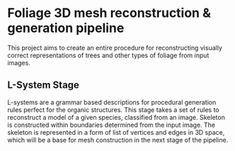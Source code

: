 # Foliage 3D mesh reconstruction & generation pipeline

This project aims to create an entire procedure for reconstructing visually correct representations of trees and other types of foliage from input images.
## L-System Stage
L-systems are a grammar based descriptions for procedural generation rules perfect for the organic structures. 
This stage takes a set of rules to reconstruct a model of a given species, classified from an image. Skeleton is constructed within boundaries determined from the input image.
The skeleton is represented in a form of list of vertices and edges in 3D space, which will be a base for mesh construction in the next stage of the pipeline.
